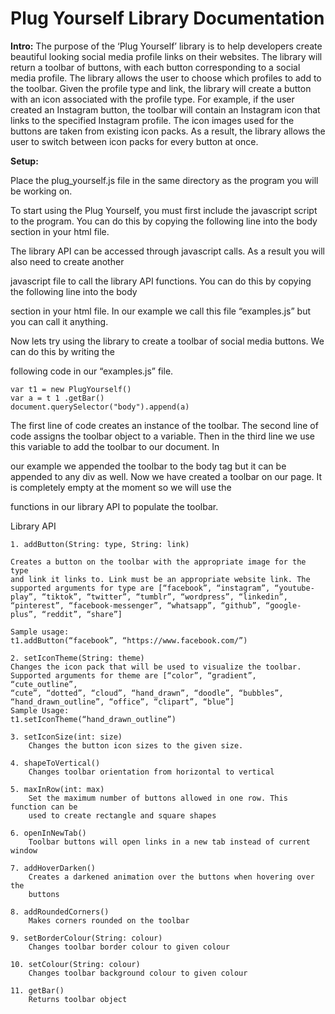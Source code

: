 # Plug Yourself Library Documentation

**Intro:**
The purpose of the ‘Plug Yourself’ library is to help developers create beautiful looking social media profile links on their websites. The library will return a toolbar of buttons, with each button corresponding to a social media profile. The library allows the user to choose which profiles to add to the toolbar. Given the profile type and link, the library will create a button with an icon associated with the profile type. For example, if the user created an Instagram button, the toolbar will contain an Instagram icon that links to the specified Instagram profile. The icon images used for the buttons are taken from existing icon packs. As a result, the library allows the user to switch between icon packs for every button at once. 

**Setup:**

Place the plug_yourself.js file in the same directory as the program you will be working on.

To start using the Plug Yourself, you must first include the javascript script to the program. You can do
this by copying the following line into the body section in your html file.

<script type="text/javascript" src='plug_yourself.js'></script>

The library API can be accessed through javascript calls. As a result you will also need to create another

javascript file to call the library API functions. You can do this by copying the following line into the body

section in your html file. In our example we call this file “examples.js” but you can call it anything.

<script defer type="text/javascript" src='examples.js'></script>

Now lets try using the library to create a toolbar of social media buttons. We can do this by writing the

following code in our “examples.js” file.
```
var t1 = new PlugYourself()
var a = t 1 .getBar()
document.querySelector("body").append(a)
```
The first line of code creates an instance of the toolbar. The second line of code assigns the toolbar
object to a variable. Then in the third line we use this variable to add the toolbar to our document. In

our example we appended the toolbar to the body tag but it can be appended to any div as well. Now
we have created a toolbar on our page. It is completely empty at the moment so we will use the

functions in our library API to populate the toolbar.

Library API
```
1. addButton(String: type, String: link)

Creates a button on the toolbar with the appropriate image for the type
and link it links to. Link must be an appropriate website link. The
supported arguments for type are [“facebook”, “instagram”, “youtube-
play”, “tiktok”, “twitter”, “tumblr”, “wordpress”, “linkedin”,
“pinterest”, “facebook-messenger”, “whatsapp”, “github”, “google-
plus”, “reddit”, “share”]

Sample usage:
t1.addButton(“facebook”, “https://www.facebook.com/”)
```
```
2. setIconTheme(String: theme)
Changes the icon pack that will be used to visualize the toolbar.
Supported arguments for theme are [“color”, “gradient”, “cute_outline”,
“cute”, “dotted”, “cloud”, “hand_drawn”, “doodle”, “bubbles”,
“hand_drawn_outline”, “office”, “clipart”, “blue”]
Sample Usage:
t1.setIconTheme(“hand_drawn_outline”)
```
```
3. setIconSize(int: size)
    Changes the button icon sizes to the given size.
```
```
4. shapeToVertical()
    Changes toolbar orientation from horizontal to vertical
```
```
5. maxInRow(int: max)
    Set the maximum number of buttons allowed in one row. This function can be
    used to create rectangle and square shapes
```
```
6. openInNewTab()
    Toolbar buttons will open links in a new tab instead of current window
```
```
7. addHoverDarken()
    Creates a darkened animation over the buttons when hovering over the
    buttons
```
```
8. addRoundedCorners()
    Makes corners rounded on the toolbar
```
```
9. setBorderColour(String: colour)
    Changes toolbar border colour to given colour
```
```
10. setColour(String: colour)
    Changes toolbar background colour to given colour
```
```
11. getBar()
    Returns toolbar object
```

